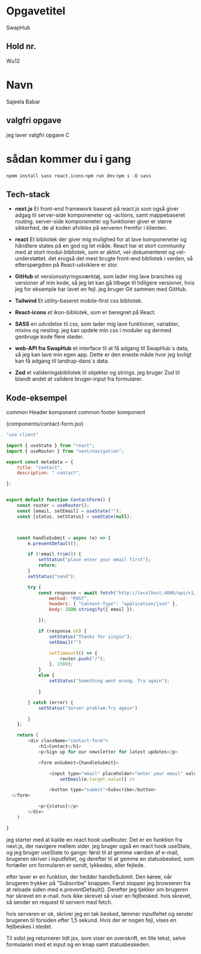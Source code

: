 # Opgavetitel
SwapHub

## Hold nr.
Wu12

# Navn

Sajeela Babar

## valgfri opgave

jeg laver valgfri opgave C

# sådan kommer du i gang

`npmm install sass react.icons`
`npm run dev`
` npm i -D sass   `



## Tech-stack
 * **next.js** 
 Et front-end framework baseret på react.js
 som også giver adgag til server-side komponeneter 
 og -actions, samt mappebaseret routing. 
 server-side komponeneter og funktioner giver er større sikkerhed, 
 de al koden afvikles på serveren fremfor i klienten.

* **react** 
Et bibliotek der giver mig mulighed for at lave komponeneter og
 håndtere states på en god og let måde. React har et stort community
 med at stort modul-bibliotek, som er aktivt, vel-dokumenteret og
 vel-understøttet. det erogså det mest brugte front-end bibliotek i 
 verden, så efterspørgdien på React-udviklere er stor.

* **GitHub**
et versionsstyringsværktøj, som lader mig lave branches og versioner
af min kode, så jeg let kan gå tilbage til tidligere versioner, 
hvis jeg for eksemple har lavet en fejl. jeg bruger Git 
sammen med GitHub.
* **Tailwind**
Et utility-baseret mobile-first css bibliotek. 


* **React-icons**
et ikon-bibliotek, som er beregnet på React.

* **SASS**
en udvidelse til css, som lader mig lave funktioner,
variabler, mixins og nesting. jeg kan opdele min css i
moduler og dermed genbruge kode flere steder.

* **web-API fra SwapHub**
et interface til at få adgang til SwapHub´s data, så
jeg kan lave min egen app. Dette er den eneste måde
 hvor jeg lovligt kan få adgang til  landrup-dans´s  data.

* **Zod**
et valideringsbibliotek til objekter og strings. jeg
bruger Zod til blandt andet at validere bruger-input fra formularer.

## Kode-eksempel

common Header komponent
common footer komponent

(components/contact-form.jsx)


```javascript
"use client"

import { useState } from "react";
import { useRouter } from "next/navigation";

export const metadata = {
    title: "contact",
    description: " contact",

};


export default function ContactForm() {
    const router = useRouter();
    const [email, setEmail] = useState("");
    const [status, setStatus] = useState(null);



    const handleSubmit = async (e) => {
        e.preventDefault();

        if (!email.trim()) {
            setStatus("plase enter your email first");
            return;
        }
        setStatus("send");

        try {
            const response = await fetch("http://localhost:4000/api/v1/newsletter", {
                method: "POST",
                headers: { "Content-Type": "application/json" },
                body: JSON.stringify({ email }),

            });

            if (response.ok) {
                setStatus("Thanks for singin");
                setEmail("")

                setTimeout(() => {
                    router.push("/");
                }, 1500);
            }
            else {
                setStatus("Something went wrong. Try again");

            }

        } catch (error) {
            setStatus("Server problem.Try again")

        }
    };

    return (
        <div className="contact-form">
            <h1>Contact</h1>
            <p>Sign up for our newsletter for latest updates</p>

            <form onSubmit={handleSubmit}>

                <input type="email" placeholder="enter your email" value={email} onChange={(e) =>
                    setEmail(e.target.value)} />

                <button type="submit">Subscribe</button>
  </form>

            <p>{status}</p>
        </div>
    )

}

```

jeg starter med at kalde en react hook useRouter. Det er en funktion fra next.js,
 der navigere mellem sider.
jeg bruger også en react hook useState, og jeg bruger useState to gange: først til at gemme værdien af e-mail, brugeren skriver i inputfeltet,
og derefter til at gemme en statusbesked, som fortæller om formularen er sendt, lykkedes, eller fejlede.

efter laver er en funktion, der hedder handleSubmit. Den køree, når brugeren trykker på "Subscribe" knappen.
Først stopper jeg browseren fra at reloade siden med e.preventDefault(). Derefter jeg tjekker om brugeren har skrevet en e-mail. hvis ikke skrevet så viser en fejlbesked. hvis skrevet, så sender en request til servern med fetch.

hvis serveren er ok, skriver jeg en tak besked, tømmer inputfeltet og sender brugeren til forsiden efter 1,5 sekund. Hvis der er nogen  fejl, vises en fejlbeskes i stedet.

Til sidst jeg returnerer lidt jsx, som viser en overskrift, en lille tekst, selve formularen med et input og en knap samt statusbeskeden.


